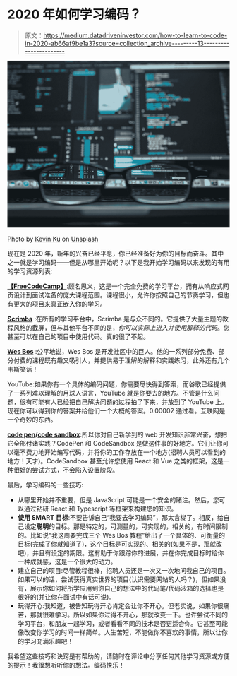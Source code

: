 # 2020 年如何学习编码？

> 原文：<https://medium.datadriveninvestor.com/how-to-learn-to-code-in-2020-ab66af9be1a3?source=collection_archive---------13----------------------->

![](img/1135319aff0c1c707624c5fcb12ab16c.png)

Photo by [Kevin Ku](https://unsplash.com/@ikukevk?utm_source=medium&utm_medium=referral) on [Unsplash](https://unsplash.com?utm_source=medium&utm_medium=referral)

现在是 2020 年，新年的兴奋已经平息，你已经准备好为你的目标而奋斗。其中之一就是学习编码——但是从哪里开始呢？以下是我开始学习编码以来发现的有用的学习资源列表:

[**【FreeCodeCamp】**](https://www.freecodecamp.org/):顾名思义，这是一个完全免费的学习平台，拥有从响应式网页设计到面试准备的庞大课程范围。课程很小，允许你按照自己的节奏学习，但也有更大的项目来真正嵌入你的学习。

[**Scrimba**](https://scrimba.com/) :在所有的学习平台中，Scrimba 是与众不同的。它提供了大量主题的教程风格的截屏，但与其他平台不同的是，*你可以实际上进入并使用解释的代码*。您甚至可以在自己的项目中使用代码。真的很了不起。

[**Wes Bos**](https://wesbos.com/courses/) :公平地说，Wes Bos 是开发社区中的巨人。他的一系列部分免费、部分付费的课程既有趣又吸引人，并提供易于理解的解释和实践练习，此外还有几个韦斯笑话！

YouTube:如果你有一个具体的编码问题，你需要尽快得到答案，而谷歌已经提供了一系列难以理解的月球人语言，YouTube 就是你要去的地方。不管是什么问题，很有可能有人已经把自己解决问题的过程拍了下来，并放到了 YouTube 上。现在你可以得到你的答案并给他们一个大概的答案。0.00002 通过看。互联网是一个奇妙的东西。

[**code pen**](https://codepen.io)**/**[**code sandbox**](https://codesandbox.io):所以你对自己新学到的 web 开发知识非常兴奋，想把它全部付诸实践？CodePen 和 CodeSandbox 是做这件事的好地方。它们让你可以毫不费力地开始编写代码，并将你的工作存放在一个地方(招聘人员可以看到的地方！天才)。CodeSandbox 甚至允许您使用 React 和 Vue 之类的框架，这是一种很好的尝试方式，不会陷入设置阶段。

最后，学习编码的一些技巧:

*   从哪里开始并不重要，但是 JavaScript 可能是一个安全的赌注。然后，您可以通过钻研 React 和 Typescript 等框架来构建您的知识。
*   **使用 SMART 目标**:不要告诉自己“我要去学习编码”，那太含糊了。相反，给自己设定**聪明**的目标。那是特定的，可测量的，可实现的，相关的，有时间限制的。比如说“我这周要完成三个 Wes Bos 教程”给出了一个具体的、可衡量的目标(完成了你就知道了)，这个目标是可实现的、相关的(如果不是，那就改吧)，并且有设定的期限。这有助于你跟踪你的进展，并在你完成目标时给你一种成就感，这是一个很大的动力。
*   建立自己的项目:尽管教程很棒，招聘人员还是一次又一次地问我自己的项目。如果可以的话，尝试获得真实世界的项目(认识需要网站的人吗？)，但如果没有，展示你如何将所学应用到你自己的想法中的代码笔/代码沙箱的选择也是很好的(并让你在面试中有话可说)。
*   玩得开心:我知道，被告知玩得开心肯定会让你不开心。但老实说，如果你很痛苦，那就很难学习。所以如果你过得不开心，那就改变一下。也许尝试不同的学习平台，和朋友一起学习，或者看看不同的技术是否更适合你。它甚至可能像改变你学习的时间一样简单。人生苦短，不能做你不喜欢的事情，所以让你的学习充满乐趣吧！

我希望这些技巧和诀窍是有帮助的，请随时在评论中分享任何其他学习资源或方便的提示！我很想听听你的想法。编码快乐！